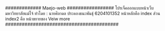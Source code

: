 ############# Maejo-web #################
โปรเจ็คออกแบบหน้าเว็บมหาวิทยาลัยแม่โจ้
ทำโดย : นายศิลาดล ประคองธนะพันธุ์ 6204101352
หน้าหลักคือ index
ส่วน index2 คือ หน้าขยายของ Veiw more
#########################################
